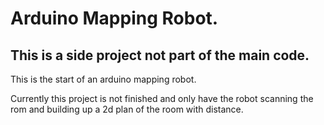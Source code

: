 # Arduino Mapping Robot.

## This is a side project not part of the main code. 

This is the start of an arduino mapping robot.

Currently this project is not finished and only have the robot scanning the rom and building up a 2d plan of the room with distance.

